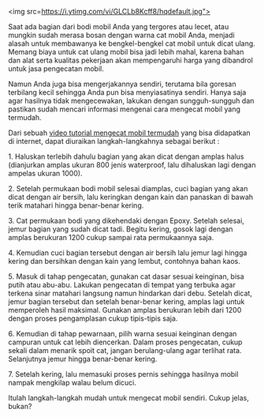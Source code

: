 <img src=https://i.ytimg.com/vi/GLCLb8Kcff8/hqdefault.jpg">
<p>Saat ada bagian dari bodi mobil Anda yang tergores atau lecet,  atau mungkin sudah merasa bosan dengan warna cat mobil Anda, menjadi alasah untuk membawanya ke bengkel-bengkel cat mobil untuk dicat ulang. Memang biaya untuk cat ulang mobil bisa jadi lebih mahal, karena bahan dan alat serta kualitas pekerjaan akan mempengaruhi harga yang dibandrol untuk jasa pengecatan mobil.</p>
<p>Namun Anda juga bisa mengerjakannya sendiri, terutama bila goresan terbilang kecil sehingga Anda pun bisa menyiasatinya sendiri. Hanya saja agar hasilnya tidak mengecewakan, lakukan dengan sungguh-sungguh dan pastikan sudah mencari informasi mengenai cara mengecat mobil yang termudah. </p>
<p>Dari sebuah <a href=http://daihatsu.co.id/tips-sahabat/artikel/detail/40/cara-mengecat-mobil">video tutorial mengecat mobil termudah</a> yang bisa didapatkan di internet, dapat diuraikan langkah-langkahnya sebagai berikut :</p>
<p>1. Haluskan terlebih dahulu bagian yang akan dicat dengan amplas halus (dianjurkan amplas ukuran 800 jenis waterproof, lalu dihaluskan lagi dengan ampelas ukuran 1000).</p>
<p>2. Setelah permukaan bodi mobil selesai diamplas, cuci bagian yang akan dicat dengan air bersih, lalu keringkan dengan kain dan panaskan di bawah terik matahari hingga benar-benar kering.</p>
<p>3. Cat permukaan bodi yang dikehendaki dengan Epoxy. Setelah selesai, jemur bagian yang sudah dicat tadi. Begitu kering, gosok lagi dengan amplas berukuran 1200 cukup sampai rata permukaannya saja.</p>
<p>4. Kemudian cuci bagian tersebut dengan air bersih lalu jemur lagi hingga kering dan bersihkan dengan kain yang lembut, contohnya bahan kaos.</p>
<p>5. Masuk di tahap pengecatan, gunakan cat dasar sesuai keinginan, bisa putih atau abu-abu. Lakukan pengecatan di tempat yang terbuka agar terkena sinar matahari langsung namun  hindarkan dari debu. Setelah dicat, jemur bagian tersebut dan setelah benar-benar kering, amplas lagi untuk memperoleh hasil maksimal. Gunakan amplas berukuran lebih dari 1200 dengan proses pengamplasan cukup tipis-tipis saja.</p>
<p>6. Kemudian di tahap pewarnaan, pilih warna sesuai keinginan dengan campuran untuk cat lebih diencerkan. Dalam proses pengecatan, cukup sekali dalam menarik spoit cat, jangan berulang-ulang agar terlihat rata. Selanjutnya jemur hingga benar-benar kering.</p>
<p>7. Setelah kering, lalu memasuki proses pernis sehingga hasilnya mobil nampak mengkilap walau belum dicuci.</p>
<p>Itulah langkah-langkah mudah untuk mengecat mobil sendiri. Cukup jelas, bukan?</p>
